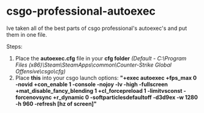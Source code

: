 # csgo-professional-autoexec

Ive taken all of the best parts of csgo professional's autoexec's and put them in one file.

Steps:

1. Place the **autoexec.cfg** file in your **cfg folder** 
   *(Default - C:\Program Files (x86)\Steam\SteamApps\common\Counter-Strike Global Offensive\csgo\cfg)*
2. Place **this** into your csgo launch options: **"+exec autoexec +fps_max 0 -novid +con_enable 1 -console -nojoy -lv -high -fullscreen +mat_disable_fancy_blending 1 +cl_forcepreload 1 -limitvsconst -forcenovsync +r_dynamic 0 -softparticlesdefaultoff -d3d9ex -w 1280 -h 960 -refresh [hz of screen]"**
